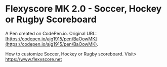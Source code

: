# Flexyscore MK 2.0 - Soccer, Hockey or Rugby Scoreboard

A Pen created on CodePen.io. Original URL: [https://codepen.io/ajg1915/pen/BaOowMK](https://codepen.io/ajg1915/pen/BaOowMK).

How to customize Soccer, Hockey or Rugby  scoreboard.
Visit>     https://www.flexyscore.net